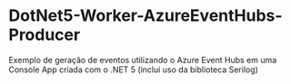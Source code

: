 # DotNet5-Worker-AzureEventHubs-Producer
Exemplo de geração de eventos utilizando o Azure Event Hubs em uma Console App criada com o .NET 5 (inclui uso da biblioteca Serilog)

